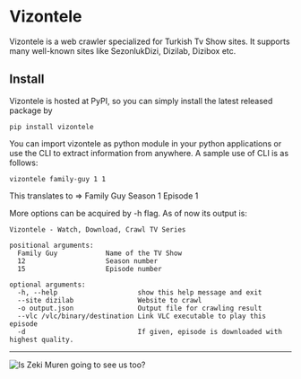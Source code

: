 # Vizontele

Vizontele is a web crawler specialized for Turkish Tv Show sites. It supports many well-known sites like SezonlukDizi, Dizilab, Dizibox etc.

## Install

Vizontele is hosted at PyPI, so you can simply install the latest released package by
```
pip install vizontele
```

You can import vizontele as python module in your python applications or use the CLI to extract information from anywhere.
A sample use of CLI is as follows:
```
vizontele family-guy 1 1
```
This translates to => Family Guy Season 1 Episode 1

More options can be acquired by -h flag. As of now its output is:
```
Vizontele - Watch, Download, Crawl TV Series

positional arguments:
  Family Guy            Name of the TV Show
  12                    Season number
  15                    Episode number

optional arguments:
  -h, --help                    show this help message and exit
  --site dizilab                Website to crawl
  -o output.json                Output file for crawling result
  --vlc /vlc/binary/destination Link VLC executable to play this episode
  -d                            If given, episode is downloaded with highest quality.

```

---

![Is Zeki Muren going to see us too?](https://img-s1.onedio.com/id-582cd68657c9e22156fd3b86/rev-0/w-500/s-f5f001388833892f0bb5d5b7f0cf71a6444c11cf.gif)